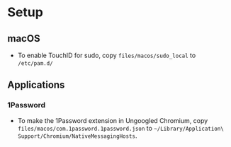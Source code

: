 # Setup

## macOS

- To enable TouchID for sudo, copy `files/macos/sudo_local` to `/etc/pam.d/`

## Applications

### 1Password

- To make the 1Password extension in Ungoogled Chromium, copy `files/macos/com.1password.1password.json` to `~/Library/Application\ Support/Chromium/NativeMessagingHosts`.

